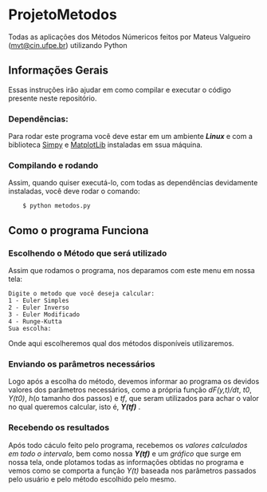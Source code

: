 # ProjetoMetodos
Todas as aplicações dos Métodos Númericos feitos por Mateus Valgueiro (mvt@cin.ufpe.br) utilizando Python

## Informações Gerais
Essas instruções irão ajudar em como compilar e executar o código presente neste repositório.

### Dependências:
Para rodar este programa você deve estar em um ambiente ***Linux*** e com a biblioteca [Simpy](http://docs.sympy.org/latest/install.html) e [MatplotLib](https://matplotlib.org/users/installing.html) instaladas em ssua máquina.

### Compilando e rodando
Assim, quando quiser executá-lo, com todas as dependências devidamente instaladas, você deve rodar o comando: 
```
	$ python metodos.py
```


## Como o programa Funciona

### Escolhendo o Método que será utilizado
Assim que rodamos o programa, nos deparamos com este menu em nossa tela:

```
Digite o metodo que você deseja calcular:                                                           
1 - Euler Simples                                                                                  
2 - Euler Inverso                                 
3 - Euler Modificado               
4 - Runge-Kutta                                     
Sua escolha:  
```

Onde aqui escolheremos qual dos métodos disponíveis utilizaremos.

### Enviando os parâmetros necessários
Logo após a escolha do método, devemos informar ao programa os devidos valores dos parâmetros necessários, como a própria função *dF(y,t)/dt*, *t0*, *Y(t0)*, *h*(o tamanho dos passos) e *tf*, que seram utilizados para achar o valor no qual queremos calcular, isto é, ***Y(tf)*** .

### Recebendo os resultados
Após todo cáculo feito pelo programa, recebemos os *valores calculados em todo o intervalo*, bem como nossa ***Y(tf)*** e um *gráfico* que surge em nossa tela, onde plotamos todas as informações obtidas no programa e vemos como se comporta a função *Y(t)* baseada nos parâmetros passados pelo usuário e pelo método escolhido pelo mesmo.
